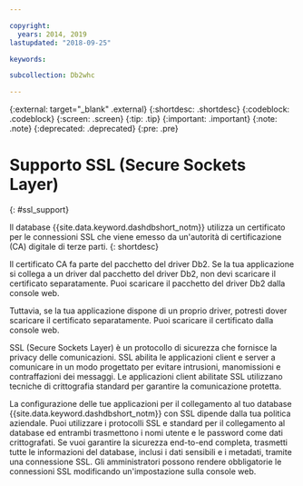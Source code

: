 ```yaml
---

copyright:
  years: 2014, 2019
lastupdated: "2018-09-25"

keywords:

subcollection: Db2whc

---
```


<!-- Attribute definitions --> 
{:external: target="_blank" .external}
{:shortdesc: .shortdesc}
{:codeblock: .codeblock}
{:screen: .screen}
{:tip: .tip}
{:important: .important}
{:note: .note}
{:deprecated: .deprecated}
{:pre: .pre}

# Supporto SSL (Secure Sockets Layer)
{: #ssl_support}

Il database {{site.data.keyword.dashdbshort_notm}} utilizza un certificato per le connessioni SSL che viene emesso da un'autorità di certificazione (CA) digitale di terze parti. 
{: shortdesc}

Il certificato CA fa parte del pacchetto del driver Db2. Se la tua applicazione si collega a un driver dal pacchetto del driver Db2, non devi scaricare il certificato separatamente. Puoi scaricare il pacchetto del driver Db2 dalla console web.

Tuttavia, se la tua applicazione dispone di un proprio driver, potresti dover scaricare il certificato separatamente. Puoi scaricare il certificato dalla console web.

SSL (Secure Sockets Layer) è un protocollo di sicurezza che fornisce la privacy delle comunicazioni. SSL abilita le applicazioni client e server a comunicare in un modo progettato per evitare intrusioni, manomissioni e contraffazioni dei messaggi. Le applicazioni client abilitate SSL utilizzano tecniche di crittografia standard per garantire la comunicazione protetta.

La configurazione delle tue applicazioni per il collegamento al tuo database {{site.data.keyword.dashdbshort_notm}} con SSL dipende dalla tua politica aziendale. Puoi utilizzare i protocolli SSL e standard per il collegamento al database ed entrambi trasmettono i nomi utente e le password come dati crittografati. Se vuoi garantire la sicurezza end-to-end completa, trasmetti tutte le informazioni del database, inclusi i dati sensibili e i metadati, tramite una connessione SSL. Gli amministratori possono rendere obbligatorie le connessioni SSL modificando un'impostazione sulla console web.


